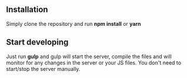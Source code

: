 ## Installation
Simply clone the repository and run **npm install** or **yarn**

## Start developing
Just run **gulp** and gulp will start the server, compile the files and will monitor for any changes in the server or your JS files. You don't need to start/stop the server manually.